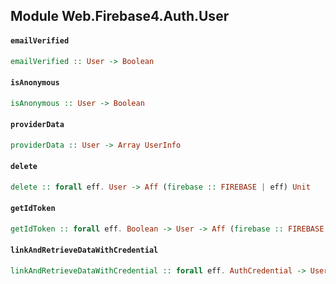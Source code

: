 ## Module Web.Firebase4.Auth.User

#### `emailVerified`

``` purescript
emailVerified :: User -> Boolean
```

#### `isAnonymous`

``` purescript
isAnonymous :: User -> Boolean
```

#### `providerData`

``` purescript
providerData :: User -> Array UserInfo
```

#### `delete`

``` purescript
delete :: forall eff. User -> Aff (firebase :: FIREBASE | eff) Unit
```

#### `getIdToken`

``` purescript
getIdToken :: forall eff. Boolean -> User -> Aff (firebase :: FIREBASE | eff) String
```

#### `linkAndRetrieveDataWithCredential`

``` purescript
linkAndRetrieveDataWithCredential :: forall eff. AuthCredential -> User -> Aff (firebase :: FIREBASE | eff) UserCredential
```


